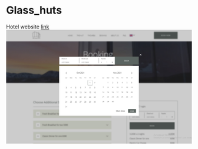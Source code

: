 # Glass_huts
Hotel website
[link](https://kom9090.github.io/The_Glass_huts/)
![site](./others/gh-screen.jpg)
